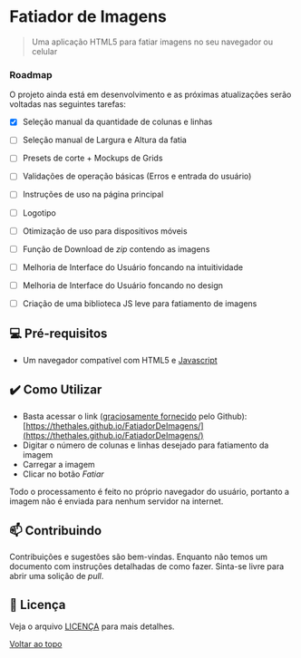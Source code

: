 # Fatiador de Imagens


<!--<img src="exemplo-image.png" alt="exemplo imagem">-->

> Uma aplicação HTML5 para fatiar imagens no seu navegador ou celular

### Roadmap

O projeto ainda está em desenvolvimento e as próximas atualizações serão voltadas nas seguintes tarefas:

- [x] Seleção manual da quantidade de colunas e linhas 
- [ ] Seleção manual de Largura e Altura da fatia
- [ ] Presets de corte + Mockups de Grids
- [ ] Validações de operação básicas (Erros e entrada do usuário)
- [ ] Instruções de uso na página principal
- [ ] Logotipo
- [ ] Otimização de uso para dispositivos móveis
- [ ] Função de Download de *zip* contendo as imagens
- [ ] Melhoria de Interface do Usuário foncando na intuitividade
- [ ] Melhoria de Interface do Usuário foncando no design
- [ ] Criação de uma biblioteca JS leve para fatiamento de imagens


## 💻 Pré-requisitos

- Um navegador compatível com HTML5 e [Javascript](https://en.wikipedia.org/wiki/ECMAScript)

## ✔️ Como Utilizar
- Basta acessar o link ([graciosamente fornecido](https://pages.github.com/ ) pelo Github): [https://thethales.github.io/FatiadorDeImagens/](https://thethales.github.io/FatiadorDeImagens/)
- Digitar o número de colunas e linhas desejado para fatiamento da imagem
- Carregar a imagem 
- Clicar no botão _Fatiar_

Todo o processamento é feito no próprio navegador do usuário, portanto a imagem não é enviada para nenhum servidor na internet.

## 📫 Contribuindo

Contribuições e sugestões são bem-vindas. Enquanto não temos um documento com instruções detalhadas de como fazer. Sinta-se livre para abrir uma solição de *pull*.


## 📝 Licença

Veja o arquivo [LICENÇA](LICENSE.md) para mais detalhes.

[Voltar ao topo](#Fatiador-de-Imagens)<br>

